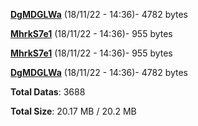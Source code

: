 [**DgMDGLWa**](/data/DgMDGLWa.txt) (18/11/22 - 14:36)- 4782 bytes

[**MhrkS7e1**](/data/MhrkS7e1.txt) (18/11/22 - 14:36)- 955 bytes

[**MhrkS7e1**](/data/MhrkS7e1.txt) (18/11/22 - 14:36)- 955 bytes

[**DgMDGLWa**](/data/DgMDGLWa.txt) (18/11/22 - 14:36)- 4782 bytes

**Total Datas**: 3688

**Total Size**: 20.17 MB / 20.2 MB